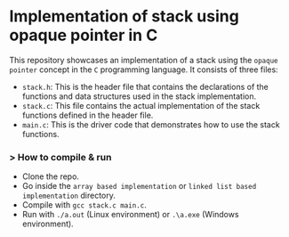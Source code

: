 # Implementation of stack using opaque pointer in C

This repository showcases an implementation of a stack using the `opaque pointer` concept in the `C` programming language. It consists of three files:

- `stack.h`: This is the header file that contains the declarations of the functions and data structures used in the stack implementation.
- `stack.c`: This file contains the actual implementation of the stack functions defined in the header file.
- `main.c`: This is the driver code that demonstrates how to use the stack functions.

### > How to compile & run

- Clone the repo.
- Go inside the `array based implementation` or `linked list based implementation` directory.
- Compile with `gcc stack.c main.c`.
- Run with `./a.out` (Linux environment) or `.\a.exe` (Windows environment).
